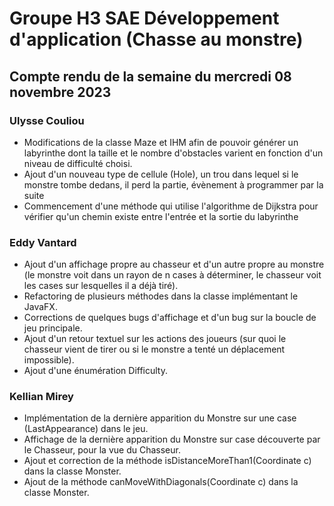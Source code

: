# Groupe H3 SAE Développement d'application (Chasse au monstre)

## Compte rendu de la semaine du mercredi 08 novembre 2023


### Ulysse Couliou

- Modifications de la classe Maze et IHM afin de pouvoir générer un labyrinthe dont la taille et le nombre d'obstacles varient en fonction d'un niveau de difficulté choisi. 
- Ajout d'un nouveau type de cellule (Hole), un trou dans lequel si le monstre tombe dedans, il perd la partie, évènement à programmer par la suite
- Commencement d'une méthode qui utilise l'algorithme de Dijkstra pour vérifier qu'un chemin existe entre l'entrée et la sortie du labyrinthe

### Eddy Vantard

- Ajout d'un affichage propre au chasseur et d'un autre propre au monstre (le monstre voit dans un rayon de n cases à déterminer, le chasseur voit les cases sur lesquelles il a déjà tiré).
- Refactoring de plusieurs méthodes dans la classe implémentant le JavaFX.
- Corrections de quelques bugs d'affichage et d'un bug sur la boucle de jeu principale.
- Ajout d'un retour textuel sur les actions des joueurs (sur quoi le chasseur vient de tirer ou si le monstre a tenté un déplacement impossible).
- Ajout d'une énumération Difficulty.

### Kellian Mirey

- Implémentation de la dernière apparition du Monstre sur une case (LastAppearance) dans le jeu.
- Affichage de la dernière apparition du Monstre sur case découverte par le Chasseur, pour la vue du Chasseur.
- Ajout et correction de la méthode isDistanceMoreThan1(Coordinate c) dans la classe Monster.
- Ajout de la méthode canMoveWithDiagonals(Coordinate c) dans la classe Monster.